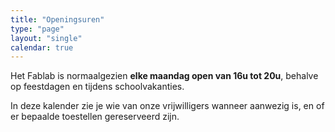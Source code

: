 ```yaml
---
title: "Openingsuren"
type: "page"
layout: "single"
calendar: true
---
```


Het Fablab is normaalgezien **elke maandag open van 16u tot 20u**, behalve op feestdagen en tijdens schoolvakanties.

In deze kalender zie je wie van onze vrijwilligers wanneer aanwezig is, en of er bepaalde toestellen gereserveerd zijn.

<div id="calendar"></div>